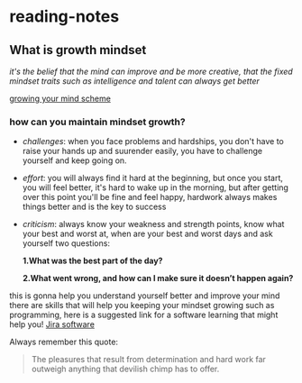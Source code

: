 # reading-notes
## **What is growth mindset**
*it's the belief that the mind can improve and be more creative, that the fixed mindset traits such as intelligence and talent can always get better*

[growing your mind scheme](https://i2.wp.com/atlassianblog.wpengine.com/wp-content/uploads/NewGrowthMindset2.png?resize=768%2C960&ssl=1)

### **how can you maintain mindset growth?** 
* *challenges*: when you face problems and hardships, you don't have to raise your hands up and suurender easily, you have to challenge yourself and keep going on.
* *effort*: you will always find it hard at the beginning, but once you start, you will feel better, it's hard to wake up in the morning, but after getting over this point you'll be fine and feel happy, hardwork always makes things better and is the key to success
* *criticism*: always know your weakness and strength points, know what your best and worst at, when are your best and worst days and ask yourself two questions:
  
  **1.What was the best part of the day?**
  
  **2.What went wrong, and how can I make sure it doesn’t happen again?**
 
 this is gonna help you understand yourself better and improve your mind
there are skills that will help you keeping your mindset growing such as programming, here is a suggested link for a software learning that might help you! 
 [Jira software](https://www.atlassian.com/software/jira)
 
 Always remember this quote:
 > The pleasures that result from determination and hard work far outweigh anything that devilish chimp has to offer.

